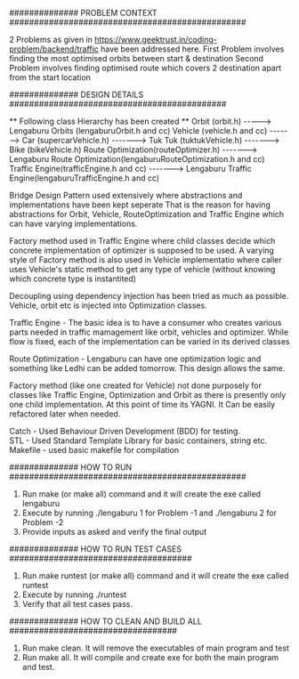 ############## PROBLEM CONTEXT ################################################

2 Problems as given in https://www.geektrust.in/coding-problem/backend/traffic
have been addressed here. 
First Problem involves finding the most optimised orbits between start & destination
Second Problem involves finding optimised route which covers 2 destination apart from the start location

############## DESIGN DETAILS ############################################

** Following class Hierarchy has been created **
	Orbit (orbit.h)  -----> Lengaburu Orbits (lengaburuOrbit.h and cc)
	Vehicle (vehicle.h and cc) 		-------> Car (supercarVehicle.h)
						-------> Tuk Tuk (tuktukVehicle.h)
						-------> Bike (bikeVehicle.h) 
	Route Optimization(routeOptimizer.h)	-------> Lengaburu Route Optimization(lengaburuRouteOptimization.h and cc)
	Traffic Engine(trafficEngine.h and cc)	-------> Lengaburu Traffic Engine(lengaburuTrafficEngine.h and cc)
	
Bridge Design Pattern used extensively where abstractions and implementations have been kept seperate
That is the reason for having abstractions for Orbit, Vehicle, RouteOptimization and Traffic Engine which can have 
varying implementations.

Factory method used in Traffic Engine where child classes decide which concrete implementation of optimizer is supposed to
be used.
A varying style of Factory method is also used in Vehicle implementatio where caller uses Vehicle's static method to get 
any type of vehicle (without knowing which concrete type is instantited)

Decoupling using dependency injection has been tried as much as possible. Vehicle, orbit etc is injected into Optimization
classes.

Traffic Engine - The basic idea is to have a consumer who creates various parts needed in traffic mamagement like
orbit, vehicles and optimizer. While flow is fixed, each of the implementation can be varied in its derived classes

Route Optimization - Lengaburu can have one optimization logic and something like Ledhi can be added tomorrow. This
design allows the same.

Factory method (like one created for Vehicle) not done purposely for classes like Traffic Engine, Optimization and 
Orbit as there is presently only one child implementation. At this point of time its YAGNI.
It Can be easily refactored later when needed.

Catch - Used Behaviour Driven Development (BDD) for testing.      
STL - Used Standard Template Library for basic containers, string etc.
Makefile - used basic makefile for compilation

############## HOW TO RUN ################################################

1. Run make (or make all) command and it will create the exe called lengaburu
2. Execute by running ./lengaburu 1 for Problem -1 and ./lengaburu 2 for Problem -2
3. Provide inputs as asked and verify the final output

############## HOW TO RUN TEST CASES #####################################

1. Run make runtest (or make all) command and it will create the exe called runtest
2. Execute by running ./runtest
3. Verify that all test cases pass.

############## HOW TO CLEAN AND BUILD ALL ##################################

1. Run make clean. It will remove the executables of main program and test
2. Run make all. It will compile and create exe for both the main program and test.
